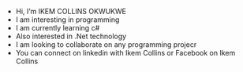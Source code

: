 - Hi, I’m  IKEM COLLINS OKWUKWE 
- I am interesting in programming 
- I am currently learning c#
- Also interested in .Net technology
- I am looking to collaborate on any programming projecr
- You can connect on linkedin with Ikem Collins or Facebook on Ikem Collins 

<!---
Ikem-Collins/Ikem-Collins is a ✨ special ✨ repository because its `README.md` (this file) appears on your GitHub profile.
You can click the Preview link to take a look at your changes.
--->
